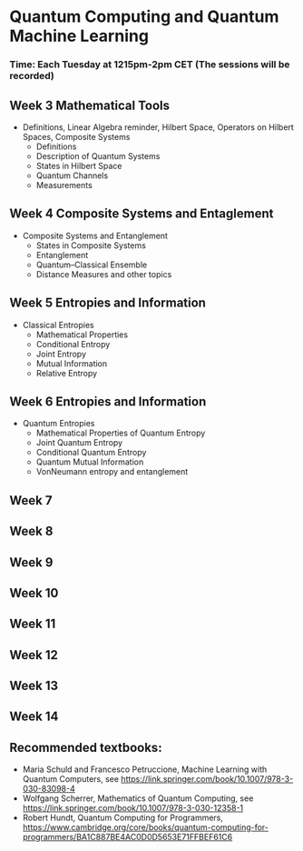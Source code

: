 # Quantum Computing and Quantum Machine Learning 

### Time: Each Tuesday at 1215pm-2pm CET (The sessions will be recorded)


## Week 3 Mathematical Tools 
- Definitions, Linear Algebra reminder, Hilbert Space, Operators on Hilbert Spaces, Composite Systems 
  - Definitions
  - Description of Quantum Systems 
  - States in Hilbert Space 
  - Quantum Channels
  - Measurements

##  Week 4 Composite Systems and Entaglement
- Composite Systems and Entanglement
  - States in Composite Systems
  - Entanglement 
  - Quantum–Classical Ensemble 
  - Distance Measures and other topics

## Week 5  Entropies and Information
- Classical Entropies
  - Mathematical Properties
  - Conditional Entropy
  - Joint Entropy
  - Mutual Information
  - Relative Entropy

## Week 6  Entropies and Information
- Quantum Entropies
  - Mathematical Properties of Quantum Entropy
  - Joint Quantum Entropy
  - Conditional Quantum Entropy
  - Quantum Mutual Information
  - VonNeumann entropy and entanglement

## Week 7

## Week 8

## Week 9

## Week 10

## Week 11

## Week 12 

## Week 13

## Week 14




## Recommended textbooks:
- Maria Schuld and Francesco Petruccione, Machine Learning with Quantum Computers, see https://link.springer.com/book/10.1007/978-3-030-83098-4
- Wolfgang Scherrer, Mathematics of Quantum Computing, see https://link.springer.com/book/10.1007/978-3-030-12358-1
- Robert Hundt, Quantum Computing for Programmers, https://www.cambridge.org/core/books/quantum-computing-for-programmers/BA1C887BE4AC0D0D5653E71FFBEF61C6
